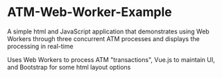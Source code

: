 # ATM-Web-Worker-Example
A simple html and JavaScript application that demonstrates using Web Workers 
through three concurrent ATM processes and displays the processing in real-time

Uses Web Workers to process ATM "transactions", Vue.js to maintain UI, and Bootstrap for some html layout options
